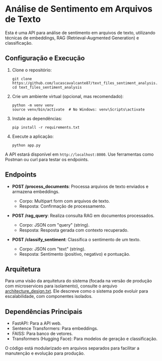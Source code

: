 # Análise de Sentimento em Arquivos de Texto

Esta é uma API para análise de sentimento em arquivos de texto, utilizando técnicas de embeddings, RAG (Retrieval-Augmented Generation) e classificação.

## Configuração e Execução

1. Clone o repositório:
   ```
   git clone https://github.com/lucascavalcante87/text_files_sentiment_analysis.git
   cd text_files_sentiment_analysis
   ```

2. Crie um ambiente virtual (opcional, mas recomendado):
   ```
   python -m venv venv
   source venv/bin/activate  # No Windows: venv\Scripts\activate
   ```

3. Instale as dependências:
   ```
   pip install -r requirements.txt
   ```

4. Execute a aplicação:
   ```
   python app.py
   ```

A API estará disponível em `http://localhost:8000`. Use ferramentas como Postman ou curl para testar os endpoints.

## Endpoints

- **POST /process_documents**: Processa arquivos de texto enviados e armazena embeddings.
  - Corpo: Multipart form com arquivos de texto.
  - Resposta: Confirmação de processamento.

- **POST /rag_query**: Realiza consulta RAG em documentos processados.
  - Corpo: JSON com "query" (string).
  - Resposta: Resposta gerada com contexto recuperado.

- **POST /classify_sentiment**: Classifica o sentimento de um texto.
  - Corpo: JSON com "text" (string).
  - Resposta: Sentimento (positivo, negativo) e pontuação.

## Arquitetura

Para uma visão da arquitetura do sistema (focada na versão de produção com microservices para isolamento), consulte o arquivo [architecture_design.txt](architecture_design.txt). Ele descreve como o sistema pode evoluir para escalabilidade, com componentes isolados.

## Dependências Principais

- FastAPI: Para a API web.
- Sentence Transformers: Para embeddings.
- FAISS: Para banco de vetores.
- Transformers (Hugging Face): Para modelos de geração e classificação.

O código está modularizado em arquivos separados para facilitar a manutenção e evolução para produção.
```

